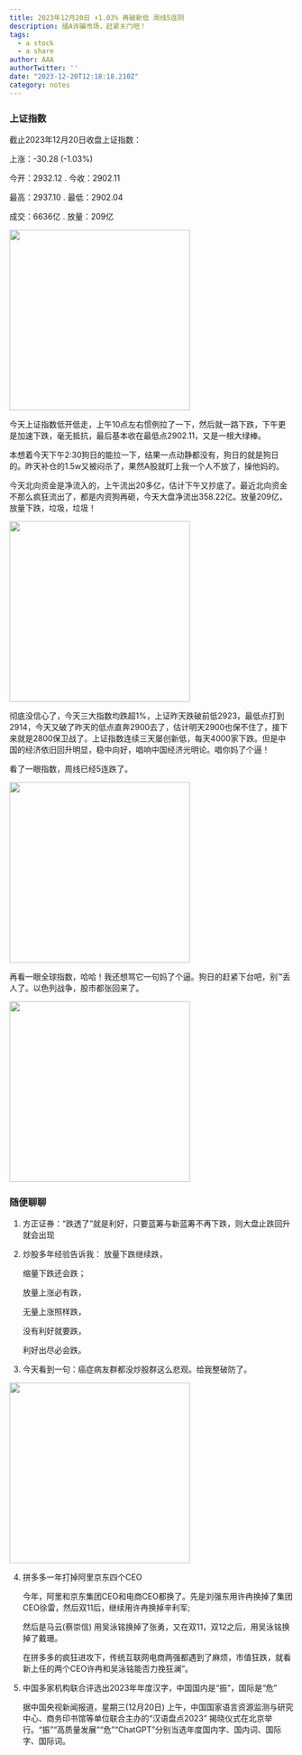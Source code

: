 ```yaml
---
title: 2023年12月20日 ⬇️1.03% 再破新低 周线5连阴
description: 缅A诈骗市场，赶紧关门吧！
tags:
  - a stock
  - a share
author: AAA
authorTwitter: ''
date: "2023-12-20T12:18:18.210Z"
category: notes
---
```


### 上证指数

截止2023年12月20日收盘上证指数：

上涨：<span class="font-semibold text-g-7">-30.28 (-1.03%)</span>

今开：<span class="font-semibold text-g-6">2932.12</span> . 今收：<span class="font-semibold text-g-7">2902.11</span>

最高：<span class="font-semibold text-r-6">2937.10</span> . 最低：<span class="font-semibold text-g-8">2902.04</span>

成交：<span class="font-semibold">6636亿</span> . 放量：<span class="font-semibold text-r-6">209亿</span>

<img src="/images/uploads/2023-12/20231220-shzs.jpg" style="width: 320px">

今天上证指数低开低走，上午10点左右惯例拉了一下，然后就一路下跌，下午更是加速下跌，毫无抵抗，最后基本收在最低点2902.11，又是一根大绿棒。

本想着今天下午2:30狗日的能拉一下，结果一点动静都没有，狗日的就是狗日的。昨天补仓的1.5w又被闷杀了，果然A股就盯上我一个人不放了，操他妈的。

今天北向资金是净流入的，上午流出20多亿，估计下午又抄底了。最近北向资金不那么疯狂流出了，都是内资狗再砸，今天大盘净流出358.22亿。放量209亿，放量下跌，垃圾，垃圾！

<img src="/images/uploads/2023-12/20231220-shzs-zj.jpg" style="width: 320px">

彻底没信心了，今天三大指数均跌超1%，上证昨天跌破前低2923，最低点打到2914，今天又破了昨天的低点直奔2900去了，估计明天2900也保不住了，接下来就是2800保卫战了。上证指数连续三天屡创新低，每天4000家下跌。但是中国的经济依旧回升明显，稳中向好，唱响中国经济光明论。唱你妈了个逼！

看了一眼指数，周线已经5连跌了。

<img src="/images/uploads/2023-12/20231220-shzs-zk.jpg" style="width: 320px">

再看一眼全球指数，哈哈！我还想骂它一句妈了个逼。狗日的赶紧下台吧，别™丢人了。以色列战争，股市都张回来了。

<img src="/images/uploads/2023-12/20231220-zs-global.jpg" style="width: 320px">

### 随便聊聊

1. 方正证券：“跌透了”就是利好，只要蓝筹与新蓝筹不再下跌，则大盘止跌回升就会出现

2. 炒股多年经验告诉我：
   放量下跌继续跌，
   
   缩量下跌还会跌；
   
   放量上涨必有跌，
   
   无量上涨照样跌，
   
   没有利好就要跌，
   
   利好出尽必会跌。

3. 今天看到一句：癌症病友群都没炒股群这么悲观。给我整破防了。
  <img src="/images/uploads/2023-12/20231220-pofh.png" style="width: 320px">

4. 拼多多一年打掉阿里京东四个CEO
   
   今年，阿里和京东集团CEO和电商CEO都换了。先是刘强东用许冉换掉了集团CEO徐雷，然后双11后，继续用许冉换掉辛利军;
   
   然后是马云(蔡崇信) 用吴泳铭换掉了张勇，又在双11，双12之后，用吴泳铭换掉了戴珊。
   
   在拼多多的疯狂进攻下，传统互联网电商两强都遇到了麻烦，市值狂跌，就看新上任的两个CEO许冉和吴泳铭能否力挽狂澜”。

5. 中国多家机构联合评选出2023年年度汉字，中国国内是“振”，国际是“危”
   
   据中国央视新闻报道，星期三(12月20日) 上午，中国国家语言资源监测与研究中心、商务印书馆等单位联合主办的“汉语盘点2023” 揭晓仪式在北京举行。“振”“高质量发展”“危”“ChatGPT”分别当选年度国内字、国内词、国际字、国际词。